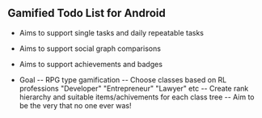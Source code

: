 Gamified Todo List for Android
------------------------------

- Aims to support single tasks and daily repeatable tasks
- Aims to support social graph comparisons
- Aims to support achievements and badges

- Goal
-- RPG type gamification
-- Choose classes based on RL professions "Developer" "Entrepreneur" "Lawyer" etc
-- Create rank hierarchy and suitable items/achivements for each class tree
-- Aim to be the very that no one ever was!

